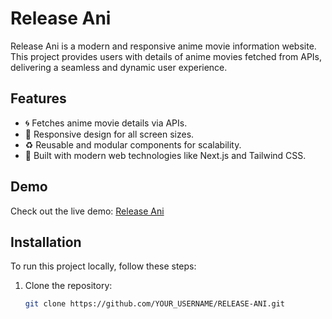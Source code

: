 # Release Ani

Release Ani is a modern and responsive anime movie information website. This project provides users with details of anime movies fetched from APIs, delivering a seamless and dynamic user experience.

## Features

- 🌀 Fetches anime movie details via APIs.
- 📱 Responsive design for all screen sizes.
- ♻️ Reusable and modular components for scalability.
- 🚀 Built with modern web technologies like Next.js and Tailwind CSS.

## Demo

Check out the live demo: [Release Ani](https://release-ani-v5xt.vercel.app/)

## Installation

To run this project locally, follow these steps:

1. Clone the repository:
   ```bash
   git clone https://github.com/YOUR_USERNAME/RELEASE-ANI.git
